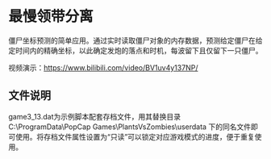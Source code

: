 # 最慢领带分离

僵尸坐标预测的简单应用。通过实时读取僵尸对象的内存数据，预测给定僵尸在给定时间内的精确坐标，以此确定发炮的落点和时机，每波留下且仅留下一只僵尸。

视频演示：https://www.bilibili.com/video/BV1uv4y137NP/

## 文件说明

game3_13.dat为示例脚本配套存档文件，用其替换目录 C:\ProgramData\PopCap Games\PlantsVsZombies\userdata 下的同名文件即可使用。将存档文件属性设置为“只读”可以锁定对应游戏模式的进度，便于重复使用。